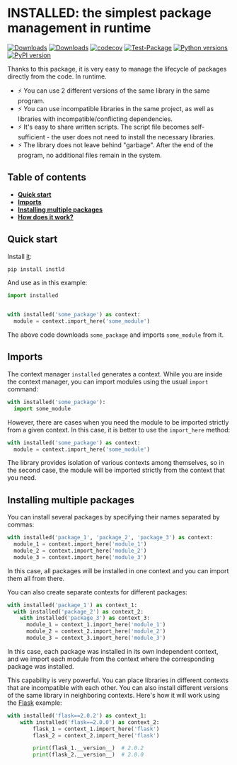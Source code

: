 # INSTALLED: the simplest package management in runtime

[![Downloads](https://pepy.tech/badge/instld/month)](https://pepy.tech/project/instld)
[![Downloads](https://pepy.tech/badge/instld)](https://pepy.tech/project/instld)
[![codecov](https://codecov.io/gh/pomponchik/installed/branch/main/graph/badge.svg)](https://codecov.io/gh/pomponchik/installed)
[![Test-Package](https://github.com/pomponchik/installed/actions/workflows/coverage.yml/badge.svg)](https://github.com/pomponchik/installed/actions/workflows/coverage.yml)
[![Python versions](https://img.shields.io/pypi/pyversions/instld.svg)](https://pypi.python.org/pypi/instld)
[![PyPI version](https://badge.fury.io/py/instld.svg)](https://badge.fury.io/py/instld)

Thanks to this package, it is very easy to manage the lifecycle of packages directly from the code. In runtime.

- ⚡ You can use 2 different versions of the same library in the same program.
- ⚡ You can use incompatible libraries in the same project, as well as libraries with incompatible/conflicting dependencies.
- ⚡ It's easy to share written scripts. The script file becomes self-sufficient - the user does not need to install the necessary libraries.
- ⚡ The library does not leave behind "garbage". After the end of the program, no additional files remain in the system.


## Table of contents

- [**Quick start**](#quick-start)
- [**Imports**](#imports)
- [**Installing multiple packages**](#installing-multiple-packages)
- [**How does it work?**](#how-does-it-work)


## Quick start

Install [it](https://pypi.org/project/instld/):

```bash
pip install instld
```

And use as in this example:

```python
import installed


with installed('some_package') as context:
  module = context.import_here('some_module')
```

The above code downloads `some_package` and imports `some_module` from it.


## Imports

The context manager `installed` generates a context. While you are inside the context manager, you can import modules using the usual `import` command:

```python
with installed('some_package'):
  import some_module
```

However, there are cases when you need the module to be imported strictly from a given context. In this case, it is better to use the `import_here` method:

```python
with installed('some_package') as context:
  module = context.import_here('some_module')
```

The library provides isolation of various contexts among themselves, so in the second case, the module will be imported strictly from the context that you need.


## Installing multiple packages

You can install several packages by specifying their names separated by commas:

```python
with installed('package_1', 'package_2', 'package_3') as context:
  module_1 = context.import_here('module_1')
  module_2 = context.import_here('module_2')
  module_3 = context.import_here('module_3')
```

In this case, all packages will be installed in one context and you can import them all from there.

You can also create separate contexts for different packages:

```python
with installed('package_1') as context_1:
  with installed('package_2') as context_2:
    with installed('package_3') as context_3:
      module_1 = context_1.import_here('module_1')
      module_2 = context_2.import_here('module_2')
      module_3 = context_3.import_here('module_3')
```

In this case, each package was installed in its own independent context, and we import each module from the context where the corresponding package was installed.

This capability is very powerful. You can place libraries in different contexts that are incompatible with each other. You can also install different versions of the same library in neighboring contexts. Here's how it will work using the [Flask](https://flask.palletsprojects.com/) example:

```python
with installed('flask==2.0.2') as context_1:
    with installed('flask==2.0.0') as context_2:
        flask_1 = context_1.import_here('flask')
        flask_2 = context_2.import_here('flask')

        print(flask_1.__version__)  # 2.0.2
        print(flask_2.__version__)  # 2.0.0
```
